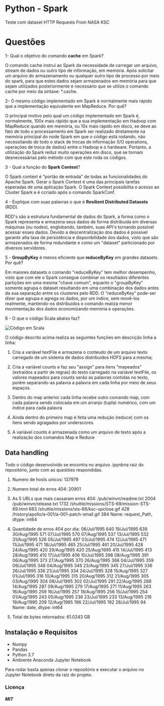 # Python - Spark


Teste com dataset HTTP Requests From NASA KSC 


# Questões 

1- Qual o objetivo do comando  **cache** em Spark?

O comando cache instrui ao Spark da necessidade de carregar um arquivo, stream de dados ou outro tipo de informação, em memória. Após solicitar um arquivo do armazenamento ou qualquer outro tipo de processo por meio do spark, para que estes dados sejam armazenados em memória para que sejam utilizados posteriormente é necessário que se utilize o comando cache por meio da sintaxe: *.cache.

2- O mesmo código implementado em Spark é normalmente mais rápido que a implementação equivalente em MapReduce. Por quê?

O principal motivo pelo qual um código implementado em Spark é, normalmente, 100x mais rápido que a sua implementação em Hadoop com MapReduce quando em memória, ou 10x mais rápido em disco, se deve ao fato de todo o processamento em Spark ser realizado diretamente na memória principal do node Spark em que o código está rodando, não necessitando de todo o stack de trocas de informação (I/O operations, operações de troca de dados) entre o Hadoop e o hardware. Portanto, a utilização do Spark reduz muito operações em disco, que se tornam desnecessárias pelo método com que este roda os códigos.

3 - Qual a função do  **Spark Context**?

O Spark context é "portão de entrada" de todas as funcionalidades do Apache Spark. Gerar o Spark Context é uma das principais tarefas esperadas de uma aplicação Spark. O Spark Context possibilita o acesso ao Cluster Spark e é ccriado após o comando SparkConf.

4 - Explique com suas palavras o que é  **Resilient Distributed Datasets**  (RDD).

RDD's são a estrutura fundamental de dados do Spark, a forma como o Spark representa e armazena seus dados de forma distribuida em diversas máquinas (ou nodes), englobando, também, suas API's tornando possível acessar esses dados. Devido a descentralização dos dados é possível garantir alta taxa de persistência e disponibilidade dos dados, visto que são armazenados de forma redundante e como um "dataset" particionado por diversos servidores.

5 -  **GroupByKey**  é menos eficiente que  **reduceByKey**  em grandes datasets. Por quê?

Em maiores datasets o comando "reduceByKey" tem melhor desempenho, visto que com ele o Spark consegue combinar os resultados diferentes partições em uma mesma "chave comum", equanto o "groupByKey" somente agrupa o dataset resultando em uma combinação dos dados antes da sua separação entre os clusteres pelo RDD. O "reduceByKey" pode-ser dizer que agrupa e agrega os dados, por um indice, sem movê-los realmente, mantendo-os distribuidos o comando realiza menor movimentação dos dados economizando memória e operações.

6 - O que o código Scala abaixo faz?

![Código em Scala](http://localhost:8888/notebooks/Desktop/Spark-Python/image1.png)

O código descrito acima realiza as seguintes funções em descrição linha a linha:

1.  Cria a variável textFile e armazena o conteudo de um arquivo texto carregado de um sistema de dados distribuidos HDFS para a mesma;
    
2.  Cria a variável counts e faz seu "assign" para itens "mapeados" (extraidos a partir de regras) do texto carregado na variável textFile, os valores mapeados para counts serão as palavras contidas no texto, porém separando-as palavra a palavra em cada linha por meio de seus espaços.
    
3.  Dentro do map anterior cada linha recebe outro comando map, com cada palavra sendo colocada em um arranjo (tupla) numérico, com um índice para cada palavra
    
4.  Ainda dentro do primeiro map é feita uma redução (reduce) com os itens sendo agragados por underscores.
    
5.  A variável counts é armazenada como um arquivo de texto após a realização dos comandos Map e Reduce

## Data handling
Todo o código desenvolvido se encontra no arquivo .ipynbna raiz do repositório, junto com as questões respondidas.

1. Numero de hosts unicos: 137979 

2. Numero total de erros 404: 20901 

3. As 5 URLs que mais causaram erros 404: 
/pub/winvn/readme.txt                           2004
/pub/winvn/release.txt                          1732
/shuttle/missions/STS-69/mission-STS-69.html     683
/shuttle/missions/sts-68/ksc-upclose.gif         428
/history/apollo/a-001/a-001-patch-small.gif      384
Name: request_Path, dtype: int64 

4. Quantidade de erros 404 por dia: 
06/Jul/1995    640
19/Jul/1995    639
30/Aug/1995    571
07/Jul/1995    570
07/Aug/1995    537
13/Jul/1995    532
31/Aug/1995    526
05/Jul/1995    497
03/Jul/1995    474
12/Jul/1995    471
11/Jul/1995    471
18/Jul/1995    465
25/Jul/1995    461
20/Jul/1995    428
24/Aug/1995    420
29/Aug/1995    420
25/Aug/1995    415
14/Jul/1995    413
28/Aug/1995    410
17/Jul/1995    406
10/Jul/1995    398
08/Aug/1995    391
06/Aug/1995    373
27/Aug/1995    370
26/Aug/1995    366
04/Jul/1995    359
09/Jul/1995    348
04/Aug/1995    346
23/Aug/1995    345
27/Jul/1995    336
26/Jul/1995    336
21/Jul/1995    334
24/Jul/1995    328
15/Aug/1995    327
01/Jul/1995    316
10/Aug/1995    315
20/Aug/1995    312
21/Aug/1995    305
03/Aug/1995    304
08/Jul/1995    302
02/Jul/1995    291
22/Aug/1995    288
14/Aug/1995    287
09/Aug/1995    279
17/Aug/1995    271
11/Aug/1995    263
16/Aug/1995    259
16/Jul/1995    257
18/Aug/1995    256
15/Jul/1995    254
01/Aug/1995    243
05/Aug/1995    236
23/Jul/1995    233
13/Aug/1995    216
19/Aug/1995    209
12/Aug/1995    196
22/Jul/1995    192
28/Jul/1995     94
Name: date, dtype: int64 

5. Total de bytes retornados: 61.0243 GB
## Instalação e Requisitos

* Numpy
* Pandas
* Python 3.7
* Ambiente Anaconda Jupyter Notebook

Para rodar basta apenas clonar o repositório e executar o arquivo no Jupyter Notebook direto da raiz do projeto.

### Licença
##### MIT


